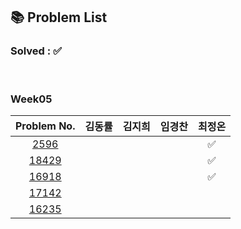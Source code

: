 ## 📚 Problem List 

### Solved : ✅

<br>

### Week05

|Problem No.|김동률|김지희|임경찬|최정온|
|:-----------:|:-----:|:----:|:----:|:----:|
|[2596](https://www.acmicpc.net/problem/2596)||||✅|
|[18429](https://www.acmicpc.net/problem/18429)||||✅|
|[16918](https://www.acmicpc.net/problem/16918)||||✅|
|[17142](https://www.acmicpc.net/problem/17142)|||||
|[16235](https://www.acmicpc.net/problem/16235)|||||

